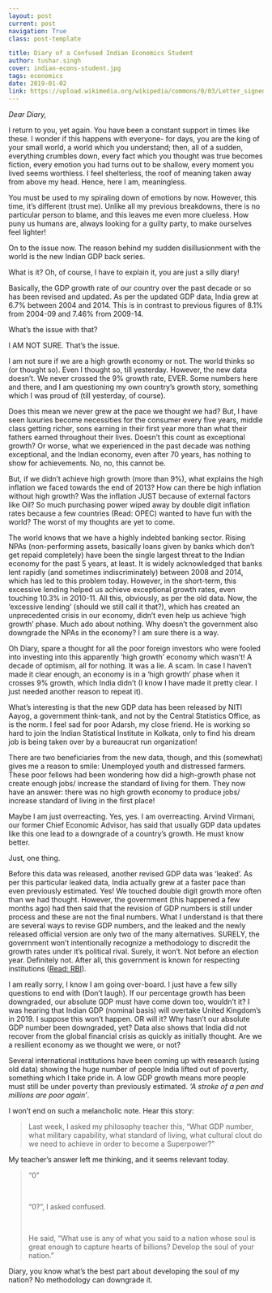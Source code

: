 ```yaml
---
layout: post
current: post
navigation: True
class: post-template

title: Diary of a Confused Indian Economics Student
author: tushar.singh
cover: indian-econs-student.jpg
tags: economics
date: 2019-01-02
link: https://upload.wikimedia.org/wikipedia/commons/0/03/Letter_signed_Robert_Wharton%2C_Nelsonville%2C_to_his_son_%28John_Wharton%3F%29%2C_April_8%2C_1864.jpg
---
```

<i>Dear Diary,</i>

I return to you, yet again. You have been a constant support in times like these. I wonder if this happens with everyone- for days, you are the king of your small world, a world which you understand; then, all of a sudden, everything crumbles down, every fact which you thought was true becomes fiction, every emotion you had turns out to be shallow, every moment you lived seems worthless. I feel shelterless, the roof of meaning taken away from above my head. Hence, here I am, meaningless.

You must be used to my spiraling down of emotions by now. However, this time, it’s different (trust me). Unlike all my previous breakdowns, there is no particular person to blame, and this leaves me even more clueless. How puny us humans are, always looking for a guilty party, to make ourselves feel lighter!

On to the issue now. The reason behind my sudden disillusionment with the world is the new Indian GDP back series.

What is it? Oh, of course, I have to explain it, you are just a silly diary!

Basically, the GDP growth rate of our country over the past decade or so has been revised and updated. As per the updated GDP data, India grew at 6.7% between 2004 and 2014. This is in contrast to previous figures of 8.1% from 2004-09 and 7.46% from 2009-14.

What’s the issue with that?

I AM NOT SURE. That’s the issue.

I am not sure if we are a high growth economy or not. The world thinks so (or thought so). Even I thought so, till yesterday. However, the new data doesn’t. We never crossed the 9% growth rate, EVER.  Some numbers here and there, and I am questioning my own country’s growth story, something which I was proud of (till yesterday, of course).

Does this mean we never grew at the pace we thought we had? But, I have seen luxuries become necessities for the consumer every five years, middle class getting richer, sons earning in their first year more than what their fathers earned throughout their lives. Doesn’t this count as exceptional growth? Or worse, what we experienced in the past decade was nothing exceptional, and the Indian economy, even after 70 years, has nothing to show for achievements. No, no, this cannot be.

But, if we didn’t achieve high growth (more than 9%), what explains the high inflation we faced towards the end of 2013? How can there be high inflation without high growth? Was the inflation JUST because of external factors like Oil? So much purchasing power wiped away by double digit inflation rates because a few countries (Read: OPEC) wanted to have fun with the world? The worst of my thoughts are yet to come.

The world knows that we have a highly indebted banking sector. Rising NPAs (non-performing assets, basically loans given by banks which don’t get repaid completely) have been the single largest threat to the Indian economy for the past 5 years, at least. It is widely acknowledged that banks lent rapidly (and sometimes indiscriminately) between 2008 and 2014, which has led to this problem today. However, in the short-term, this excessive lending helped us achieve exceptional growth rates, even touching 10.3% in 2010-11. All this, obviously, as per the old data. Now, the ‘excessive lending’ (should we still call it that?), which has created an unprecedented crisis in our economy, didn’t even help us achieve ‘high growth’ phase. Much ado about nothing. Why doesn’t the government also downgrade the NPAs in the economy? I am sure there is a way.

Oh Diary, spare a thought for all the poor foreign investors who were fooled into investing into this apparently ‘high growth’ economy which wasn’t! A decade of optimism, all for nothing. It was a lie. A scam. In case I haven’t made it clear enough, an economy is in a ‘high growth’ phase when it crosses 9% growth, which India didn’t (I know I have made it pretty clear. I just needed another reason to repeat it).

What’s interesting is that the new GDP data has been released by NITI Aayog, a government think-tank, and not by the Central Statistics Office, as is the norm. I feel sad for poor Adarsh, my close friend. He is working so hard to join the Indian Statistical Institute in Kolkata, only to find his dream job is being taken over by a bureaucrat run organization!

There are two beneficiaries from the new data, though, and this (somewhat) gives me a reason to smile: Unemployed youth and distressed farmers. These poor fellows had been wondering how did a high-growth phase not create enough jobs/ increase the standard of living for them. They now have an answer: there was no high growth economy to produce jobs/ increase standard of living in the first place!

Maybe I am just overreacting. Yes, yes. I am overreacting. Arvind Virmani, our former Chief Economic Advisor, has said that usually GDP data updates like this one lead to a downgrade of a country’s growth. He must know better.

Just, one thing.

Before this data was released, another revised GDP data was ‘leaked’. As per this particular leaked data, India actually grew at a faster pace than even previously estimated. Yes! We touched double digit growth more often than we had thought. However, the government (this happened a few months ago) had then said that the revision of GDP numbers is still under process and these are not the final numbers. What I understand is that there are several ways to revise GDP numbers, and the leaked and the newly released official version are only two of the many alternatives. SURELY, the government won’t intentionally recognize a methodology to discredit the growth rates under it’s political rival. Surely, it won’t. Not before an election year. Definitely not. After all, this government is known for respecting institutions ([Read: RBI](https://www.ndtv.com/india-news/rbi-vs-government-10-things-to-know-1941159)).

I am really sorry, I know I am going over-board. I just have a few silly questions to end with (Don’t laugh). If our percentage growth has been downgraded, our absolute GDP must have come down too, wouldn’t it? I was hearing that Indian GDP (nominal basis) will overtake United Kingdom’s in 2019. I suppose this won’t happen. OR will it? Why hasn’t our absolute GDP number been downgraded, yet? Data also shows that India did not recover from the global financial crisis as quickly as initially thought. Are we a resilient economy as we thought we were, or not?

Several international institutions have been coming up with research (using old data) showing the huge number of people India lifted out of poverty, something which I take pride in. A low GDP growth means more people must still be under poverty than previously estimated. <em>‘A stroke of a pen and millions are poor again’</em>.


I won’t end on such a melancholic note. Hear this story:

<blockquote>
 Last week, I asked my philosophy teacher this, “What GDP number, what military capability, what standard of living, what cultural clout do we need to achieve in order to become a Superpower?”
</blockquote>

My teacher’s answer left me thinking, and it seems relevant today.

<blockquote>

“0”

<br>

“0?”, I asked confused.

<br>

He said, “What use is any of what you said to a nation whose soul is great enough to capture hearts of billions? Develop the soul of your nation.”

</blockquote>

Diary, you know what’s the best part about developing the soul of my nation? No methodology can downgrade it.
